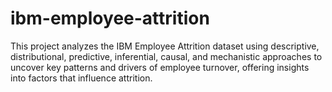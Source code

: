 # ibm-employee-attrition
This project analyzes the IBM Employee Attrition dataset using descriptive, distributional, predictive, inferential, causal, and mechanistic approaches to uncover key patterns and drivers of employee turnover, offering insights into factors that influence attrition.
